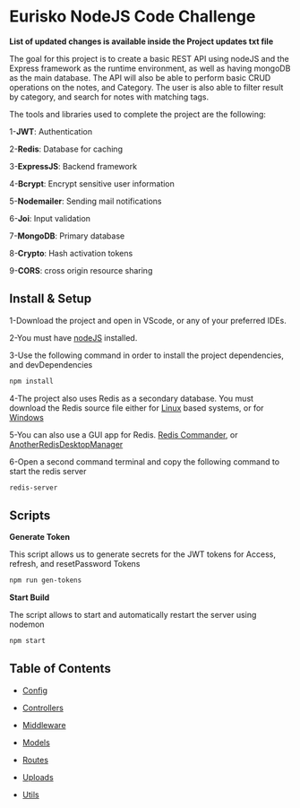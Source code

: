 # Eurisko NodeJS Code Challenge

**List of updated changes is available inside the Project updates txt file**

The goal for this project is to create a basic REST API using nodeJS and the Express framework as the runtime environment, as well as having mongoDB as the main database. The API will also be able to perform basic CRUD operations on the notes, and Category. The user is also able to filter result by category, and search for notes with matching tags. 

The tools and libraries used to complete the project are the following:

1-**JWT**: Authentication

2-**Redis**: Database for caching

3-**ExpressJS**: Backend framework

4-**Bcrypt**: Encrypt sensitive user information

5-**Nodemailer**: Sending mail notifications

6-**Joi**: Input validation

7-**MongoDB**: Primary database

8-**Crypto**: Hash activation tokens

9-**CORS**: cross origin resource sharing

## Install & Setup

1-Download the project and open in VScode, or any of your preferred IDEs.

2-You must have [nodeJS](https://nodejs.org/en/download/) installed.

3-Use the following command in order to install the project dependencies, and devDependencies

```bash
npm install
```

4-The project also uses Redis as a secondary database. You must download the Redis source file either for [Linux](https://redis.io/download/) based systems, or for [Windows](https://github.com/microsoftarchive/redis/releases/tag/win-3.0.504)

5-You can also use a GUI app for Redis. [Redis Commander](https://www.npmjs.com/package/redis-commander), or [AnotherRedisDesktopManager](https://github.com/qishibo/AnotherRedisDesktopManager)

6-Open a second command terminal and copy the following command to start the redis server

```bash
redis-server
```

## Scripts

**Generate Token**

This script allows us to generate secrets for the JWT tokens for Access, refresh, and resetPassword Tokens

```bash
npm run gen-tokens
```
**Start Build**

The script allows to start and automatically restart the server using nodemon

```bash
npm start
```

## Table of Contents

- [Config](https://github.com/FrancoisAouad/Eurisko-Code-Challenge-FrancoisAouad/tree/eurisko/config)

- [Controllers](https://github.com/FrancoisAouad/Eurisko-Code-Challenge-FrancoisAouad/tree/eurisko/controllers)

- [Middleware](https://github.com/FrancoisAouad/Eurisko-Code-Challenge-FrancoisAouad/tree/eurisko/middleware)

- [Models](https://github.com/FrancoisAouad/Eurisko-Code-Challenge-FrancoisAouad/tree/eurisko/models)

- [Routes](https://github.com/FrancoisAouad/Eurisko-Code-Challenge-FrancoisAouad/tree/eurisko/routes)

- [Uploads](https://github.com/FrancoisAouad/Eurisko-Code-Challenge-FrancoisAouad/tree/eurisko/uploads)

- [Utils](https://github.com/FrancoisAouad/Eurisko-Code-Challenge-FrancoisAouad/tree/eurisko/utils)
